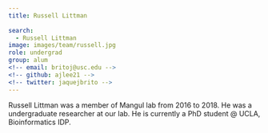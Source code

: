 ```yaml
---
title: Russell Littman
 
search:
  - Russell Littman
image: images/team/russell.jpg
role: undergrad
group: alum
<!-- email: britoj@usc.edu -->
<!-- github: ajlee21 -->
<!-- twitter: jaquejbrito -->
---
```


Russell Littman was a member of Mangul lab from 2016 to 2018. He was a undergraduate researcher at our lab. He is currently a PhD student @ UCLA, Bioinformatics IDP.
